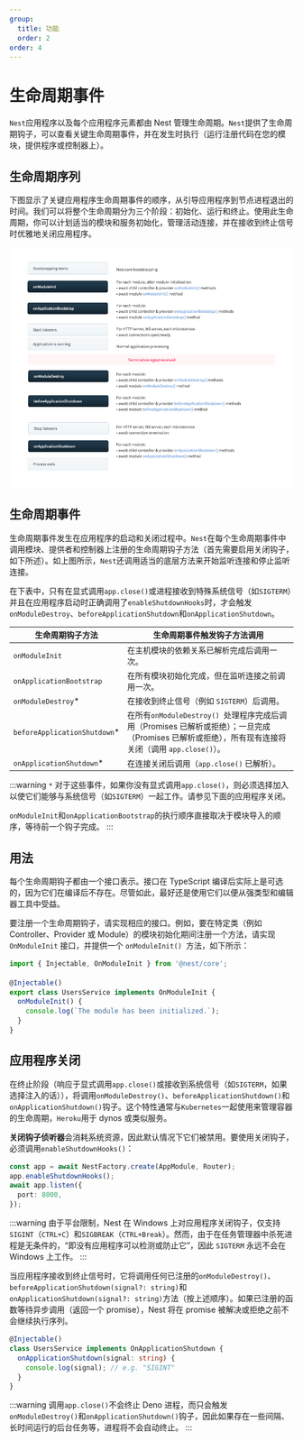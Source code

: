 ```yaml
---
group:
  title: 功能
  order: 2
order: 4
---
```


# 生命周期事件

`Nest`应用程序以及每个应用程序元素都由 Nest 管理生命周期。`Nest`提供了生命周期钩子，可以查看关键生命周期事件，并在发生时执行（运行注册代码在您的模块，提供程序或控制器上）。

## 生命周期序列

下图显示了关键应用程序生命周期事件的顺序，从引导应用程序到节点进程退出的时间。我们可以将整个生命周期分为三个阶段：初始化、运行和终止。使用此生命周期，你可以计划适当的模块和服务初始化，管理活动连接，并在接收到终止信号时优雅地关闭应用程序。

![image.png](./images/lifecycle-event.png)

## 生命周期事件

生命周期事件发生在应用程序的启动和关闭过程中。`Nest`在每个生命周期事件中调用模块、提供者和控制器上注册的生命周期钩子方法（首先需要启用关闭钩子，如下所述）。如上图所示，`Nest`还调用适当的底层方法来开始监听连接和停止监听连接。

在下表中，只有在显式调用`app.close()`或进程接收到特殊系统信号（如`SIGTERM`）并且在应用程序启动时正确调用了`enableShutdownHooks`时，才会触发`onModuleDestroy`、`beforeApplicationShutdown`和`onApplicationShutdown`。

| 生命周期钩子方法              | 生命周期事件触发钩子方法调用                                                                                                                         |
| ----------------------------- | ---------------------------------------------------------------------------------------------------------------------------------------------------- |
| `onModuleInit`                | 在主机模块的依赖关系已解析完成后调用一次。                                                                                                           |
| `onApplicationBootstrap`      | 在所有模块初始化完成，但在监听连接之前调用一次。                                                                                                     |
| `onModuleDestroy`\*           | 在接收到终止信号（例如 `SIGTERM`）后调用。                                                                                                           |
| `beforeApplicationShutdown`\* | 在所有`onModuleDestroy() `处理程序完成后调用（Promises 已解析或拒绝）；一旦完成（Promises 已解析或拒绝），所有现有连接将关闭（调用 `app.close()`）。 |
| `onApplicationShutdown`\*     | 在连接关闭后调用（`app.close()` 已解析）。                                                                                                           |

:::warning
`*` 对于这些事件，如果你没有显式调用`app.close()`，则必须选择加入以使它们能够与系统信号（如`SIGTERM`）一起工作。请参见下面的应用程序关闭。

`onModuleInit`和`onApplicationBootstrap`的执行顺序直接取决于模块导入的顺序，等待前一个钩子完成。
:::

## 用法

每个生命周期钩子都由一个接口表示。接口在 TypeScript 编译后实际上是可选的，因为它们在编译后不存在。尽管如此，最好还是使用它们以便从强类型和编辑器工具中受益。

要注册一个生命周期钩子，请实现相应的接口。例如，要在特定类（例如 Controller、Provider 或 Module）的模块初始化期间注册一个方法，请实现 `OnModuleInit` 接口，并提供一个 `onModuleInit() `方法，如下所示：

```typescript
import { Injectable, OnModuleInit } from '@nest/core';

@Injectable()
export class UsersService implements OnModuleInit {
  onModuleInit() {
    console.log(`The module has been initialized.`);
  }
}
```

## 应用程序关闭

在终止阶段（响应于显式调用`app.close()`或接收到系统信号（如`SIGTERM`，如果选择注入的话）），将调用`onModuleDestroy()`、`beforeApplicationShutdown()`和`onApplicationShutdown()`钩子。这个特性通常与`Kubernetes`一起使用来管理容器的生命周期，`Heroku`用于 dynos 或类似服务。

**关闭钩子侦听器**会消耗系统资源，因此默认情况下它们被禁用。要使用关闭钩子，必须调用`enableShutdownHooks()`：

```typescript
const app = await NestFactory.create(AppModule, Router);
app.enableShutdownHooks();
await app.listen({
  port: 8000,
});
```

:::warning
由于平台限制，Nest 在 Windows 上对应用程序关闭钩子，仅支持`SIGINT`（`CTRL+C`）和`SIGBREAK`（`CTRL+Break`）。然而，由于在任务管理器中杀死进程是无条件的，“即没有应用程序可以检测或防止它”，因此 `SIGTERM` 永远不会在 Windows 上工作。
:::

当应用程序接收到终止信号时，它将调用任何已注册的`onModuleDestroy()`、`beforeApplicationShutdown(signal?: string)`和`onApplicationShutdown(signal?: string)`方法（按上述顺序）。如果已注册的函数等待异步调用（返回一个 promise），Nest 将在 promise 被解决或拒绝之前不会继续执行序列。

```typescript
@Injectable()
class UsersService implements OnApplicationShutdown {
  onApplicationShutdown(signal: string) {
    console.log(signal); // e.g. "SIGINT"
  }
}
```

:::warning
调用`app.close()`不会终止 Deno 进程，而只会触发`onModuleDestroy()`和`onApplicationShutdown()`钩子，因此如果存在一些间隔、长时间运行的后台任务等，进程将不会自动终止。
:::
